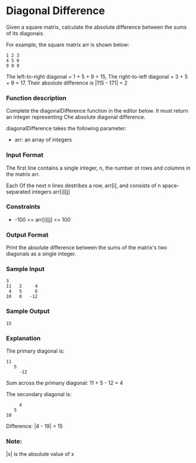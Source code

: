 # Diagonal Difference 

Given a square matrix, calculate the absolute difference between the sums of its diagonais. 

For example, the square matrix arr is shown below: 
```
1 2 3 
4 5 6 
9 8 9 
```

The left-to-right diagonal = 1 + 5 + 9 = 15, The right-to-left diagonal = 3 + 5 + 9 = 17. Their absolute difference is |115 - 171| = 2

### Function description 
Complete the diagonalDifference function in the editor below. It must return an integer representing Che absolute diagonal difference.

diagonalDifference takes the following parameter: 

- arr: an array of integers 

### Input Format 
The first line contains a single integer, n, the number ot rows and columns in the matrix arr.

Each Of the next n lines destribes a row, arr[i], and consists of n space-separated integers arr[i][j]

### Constraints 
- -100 <= arr[i][j] <= 100 

### Output Format 
Print the absolute difference between the sums of the matrix's two diagonals as a single integer. 

### Sample Input 
```
3
11   2     4 
 4   5     6 
10   8   -12 
```
### Sample Output
```
15
``` 

### Explanation 
The primary diagonal is:
``` 
11
   5
     -12
```

Sum across the primany diagonal: 11 + 5 - 12 = 4

The secondary diagonal is: 
``` 
     4
   5
10
``` 
Difference: |4 - 19| = 15

### Note: 
|x| is the absolute value of x